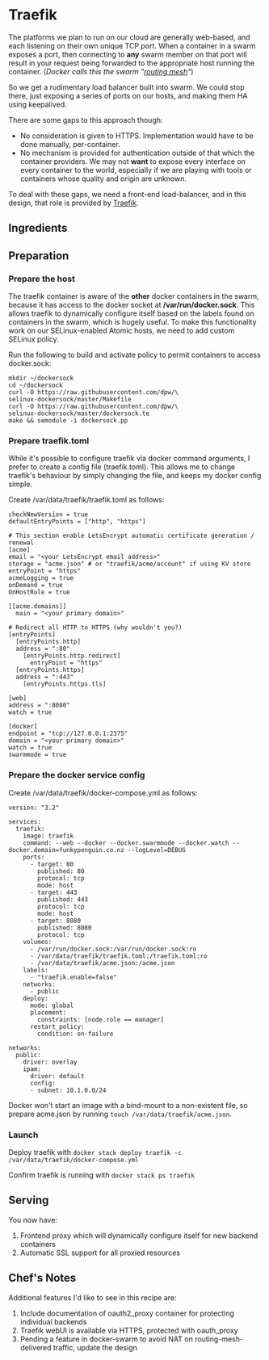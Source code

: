 # Traefik

The platforms we plan to run on our cloud are generally web-based, and each listening on their own unique TCP port. When a container in a swarm exposes a port, then connecting to **any** swarm member on that port will result in your request being forwarded to the appropriate host running the container. (_Docker calls this the swarm "[routing mesh](https://docs.docker.com/engine/swarm/ingress/)"_)

So we get a rudimentary load balancer built into swarm. We could stop there, just exposing a series of ports on our hosts, and making them HA using keepalived.

There are some gaps to this approach though:

- No consideration is given to HTTPS. Implementation would have to be done manually, per-container.
- No mechanism is provided for authentication outside of that which the container providers. We may not **want** to expose every interface on every container to the world, especially if we are playing with tools or containers whose quality and origin are unknown.

To deal with these gaps, we need a front-end load-balancer, and in this design, that role is provided by [Traefik](https://traefik.io/).

## Ingredients

## Preparation

### Prepare the host

The traefik container is aware of the __other__ docker containers in the swarm, because it has access to the docker socket at **/var/run/docker.sock**. This allows traefik to dynamically configure itself based on the labels found on containers in the swarm, which is hugely useful. To make this functionality work on our SELinux-enabled Atomic hosts, we need to add custom SELinux policy.

Run the following to build and activate policy to permit containers to access docker.sock:

````
mkdir ~/dockersock
cd ~/dockersock
curl -O https://raw.githubusercontent.com/dpw/\
selinux-dockersock/master/Makefile
curl -O https://raw.githubusercontent.com/dpw/\
selinux-dockersock/master/dockersock.te
make && semodule -i dockersock.pp
````

### Prepare traefik.toml

While it's possible to configure traefik via docker command arguments, I prefer to create a config file (traefik.toml). This allows me to change traefik's behaviour by simply changing the file, and keeps my docker config simple.

Create /var/data/traefik/traefik.toml as follows:

```
checkNewVersion = true
defaultEntryPoints = ["http", "https"]

# This section enable LetsEncrypt automatic certificate generation / renewal
[acme]
email = "<your LetsEncrypt email address>"
storage = "acme.json" # or "traefik/acme/account" if using KV store
entryPoint = "https"
acmeLogging = true
onDemand = true
OnHostRule = true

[[acme.domains]]
  main = "<your primary domain>"

# Redirect all HTTP to HTTPS (why wouldn't you?)
[entryPoints]
  [entryPoints.http]
  address = ":80"
    [entryPoints.http.redirect]
      entryPoint = "https"
  [entryPoints.https]
  address = ":443"
    [entryPoints.https.tls]

[web]
address = ":8080"
watch = true

[docker]
endpoint = "tcp://127.0.0.1:2375"
domain = "<your primary domain>"
watch = true
swarmmode = true
```

### Prepare the docker service config

Create /var/data/traefik/docker-compose.yml as follows:

```
version: "3.2"

services:
  traefik:
    image: traefik
    command: --web --docker --docker.swarmmode --docker.watch --docker.domain=funkypenguin.co.nz --logLevel=DEBUG
    ports:
      - target: 80
        published: 80
        protocol: tcp
        mode: host
      - target: 443
        published: 443
        protocol: tcp
        mode: host
      - target: 8080
        published: 8080
        protocol: tcp
    volumes:
      - /var/run/docker.sock:/var/run/docker.sock:ro
      - /var/data/traefik/traefik.toml:/traefik.toml:ro
      - /var/data/traefik/acme.json:/acme.json
    labels:
      - "traefik.enable=false"
    networks:
      - public
    deploy:
      mode: global
      placement:
        constraints: [node.role == manager]
      restart_policy:
        condition: on-failure

networks:
  public:
    driver: overlay
    ipam:
      driver: default
      config:
      - subnet: 10.1.0.0/24
```

Docker won't start an image with a bind-mount to a non-existent file, so prepare acme.json by running ```touch /var/data/traefik/acme.json```.

### Launch

Deploy traefik with ```docker stack deploy traefik -c /var/data/traefik/docker-compose.yml```

Confirm traefik is running with ```docker stack ps traefik```

## Serving

You now have:

1. Frontend proxy which will dynamically configure itself for new backend containers
2. Automatic SSL support for all proxied resources


## Chef's Notes

Additional features I'd like to see in this recipe are:

1. Include documentation of oauth2_proxy container for protecting individual backends
2. Traefik webUI is available via HTTPS, protected with oauth_proxy
3. Pending a feature in docker-swarm to avoid NAT on routing-mesh-delivered traffic, update the design
